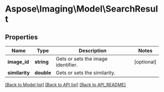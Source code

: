 # Aspose\Imaging\Model\SearchResult

## Properties
Name | Type | Description | Notes
------------ | ------------- | ------------- | -------------
**image_id** | **string** | Gets or sets the image identifier. | [optional] 
**similarity** | **double** | Gets or sets the similarity. | 

[[Back to Model list]](API_README.md#documentation-for-models) [[Back to API list]](API_README.md#documentation-for-api-endpoints) [[Back to API_README]](API_README.md)

